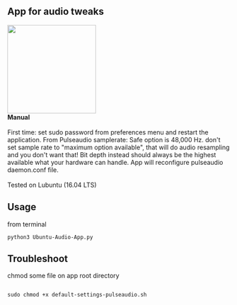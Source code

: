 ﻿## App for audio tweaks
<img src="https://drive.google.com/uc?id=1rc1VOeYE7tynZliLVu6sUqeqWavtIGvA" width="auto" height="200"/>
<br>
 <strong>Manual</strong>
<br>
<br>
First time: set sudo password from preferences menu and restart the application. From Pulseaudio samplerate: Safe option is 48,000 Hz. don't set sample rate to "maximum option available", that will do audio resampling and you don't want that! Bit depth instead should always be the highest available what your hardware can handle. App will reconfigure pulseaudio daemon.conf file.
<br>
<br>
Tested on Lubuntu (16.04 LTS)
<br>

## Usage

from terminal
```
python3 Ubuntu-Audio-App.py
```

## Troubleshoot

chmod some file on app root directory


```

sudo chmod +x default-settings-pulseaudio.sh

```
